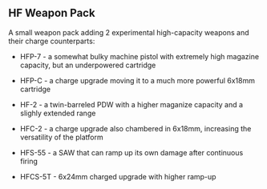 ## HF Weapon Pack

A small weapon pack adding 2 experimental high-capacity weapons and their charge counterparts:

- HFP-7 - a somewhat bulky machine pistol with extremely high magazine capacity, but an underpowered cartridge
- HFP-C - a charge upgrade moving it to a much more powerful 6x18mm cartridge

- HF-2 - a twin-barreled PDW with a higher maganize capacity and a slighly extended range
- HFC-2 - a charge upgrade also chambered in 6x18mm, increasing the versatility of the platform

- HFS-55 - a SAW that can ramp up its own damage after continuous firing
- HFCS-5T - 6x24mm charged upgrade with higher ramp-up